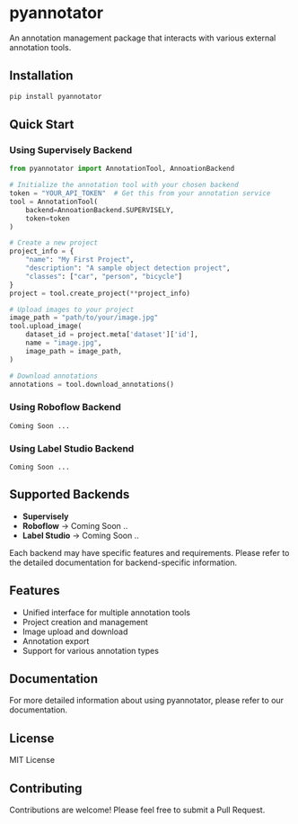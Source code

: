 # pyannotator

An annotation management package that interacts with various external annotation tools.

## Installation

```bash
pip install pyannotator
```

## Quick Start

### Using Supervisely Backend

```python
from pyannotator import AnnotationTool, AnnoationBackend

# Initialize the annotation tool with your chosen backend
token = "YOUR_API_TOKEN"  # Get this from your annotation service
tool = AnnotationTool(
    backend=AnnoationBackend.SUPERVISELY,
    token=token
)

# Create a new project
project_info = {
    "name": "My First Project",
    "description": "A sample object detection project",
    "classes": ["car", "person", "bicycle"]
}
project = tool.create_project(**project_info)

# Upload images to your project
image_path = "path/to/your/image.jpg"
tool.upload_image(
    dataset_id = project.meta['dataset']['id'],
    name = "image.jpg",
    image_path = image_path,
)

# Download annotations
annotations = tool.download_annotations()
```

### Using Roboflow Backend

```
Coming Soon ...
```

### Using Label Studio Backend

```
Coming Soon ...
```

## Supported Backends
- **Supervisely**
- **Roboflow** -> Coming Soon ..
- **Label Studio** -> Coming Soon ..

Each backend may have specific features and requirements. Please refer to the detailed documentation for backend-specific information.

## Features
- Unified interface for multiple annotation tools
- Project creation and management
- Image upload and download
- Annotation export
- Support for various annotation types

## Documentation
For more detailed information about using pyannotator, please refer to our documentation.

## License
MIT License

## Contributing
Contributions are welcome! Please feel free to submit a Pull Request.